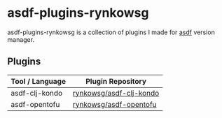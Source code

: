 # asdf-plugins-rynkowsg

asdf-plugins-rynkowsg is a collection of plugins I made for [asdf](https://asdf-vm.com) version manager.

## Plugins

| Tool / Language | Plugin Repository                                                     |
|----------------|-----------------------------------------------------------------------|
| asdf-clj-kondo | [rynkowsg/asdf-clj-kondo](https://github.com/rynkowsg/asdf-clj-kondo) |
| asdf-opentofu  | [rynkowsg/asdf-opentofu](https://github.com/rynkowsg/asdf-opentofu)   |

